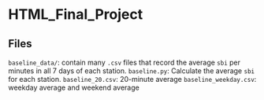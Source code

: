 # HTML_Final_Project
## Files
`baseline_data/`: contain many `.csv` files that record the average `sbi` per  minutes in all 7 days of each station.
`baseline.py`: Calculate the average `sbi` for each station.
`baseline_20.csv`: 20-minute average
`baseline_weekday.csv`: weekday average and weekend average